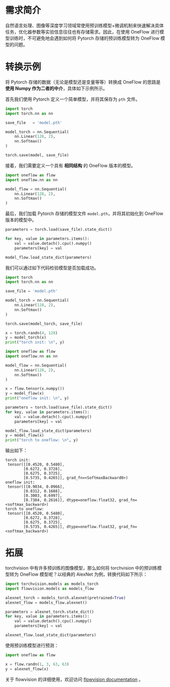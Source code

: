# 需求简介

自然语言处理、图像等深度学习领域常使用预训练模型+微调机制来快速解决具体任务，优化器参数等实验信息往往也有存储需求。因此，在使用 OneFlow 进行模型训练时，不可避免地会遇到如何将 Pytorch 存储的预训练模型转为 OneFlow 模型的问题。



# 转换示例

将 Pytorch 存储的数据（无论是模型还是变量等等）转换成 OneFlow 的思路是 **使用 Numpy 作为二者的中介**，具体如下示例所示。

首先我们使用 Pytorch 定义一个简单模型，并将其保存为 `pth` 文件。

```python
import torch
import torch.nn as nn

save_file   = 'model.pth'

model_torch = nn.Sequential(
    nn.Linear(128, 2), 
    nn.Softmax()
)

torch.save(model, save_file)
```

接着，我们需要定义一个具有 **相同结构** 的 OneFlow 版本的模型。

```python
import oneflow as flow
import oneflow.nn as nn

model_flow = nn.Sequential(
    nn.Linear(128, 2), 
    nn.Softmax()
)
```

最后，我们加载 Pytorch 存储的模型文件 `model.pth`，并将其初始化到 OneFlow 版本的模型中。

```python
parameters = torch.load(save_file).state_dict()

for key, value in parameters.items():
    val = value.detach().cpu().numpy()
    parameters[key] = val

model_flow.load_state_dict(parameters)
```

我们可以通过如下代码检验模型是否加载成功。

```python
import torch
import torch.nn as nn

save_file = 'model.pth'

model_torch = nn.Sequential(
    nn.Linear(128, 2), 
    nn.Softmax()
)

torch.save(model_torch, save_file)

x = torch.randn(4, 128)
y = model_torch(x)
print("torch init: \n", y)

import oneflow as flow
import oneflow.nn as nn

model_flow = nn.Sequential(
    nn.Linear(128, 2), 
    nn.Softmax()
)

x = flow.tensor(x.numpy())
y = model_flow(x)
print("oneflow init: \n", y)

parameters = torch.load(save_file).state_dict()
for key, value in parameters.items():
    val = value.detach().cpu().numpy()
    parameters[key] = val

model_flow.load_state_dict(parameters)
y = model_flow(x)
print("torch to oneflow: \n", y)
```

输出如下：

```shell
torch init: 
 tensor([[0.4520, 0.5480],
        [0.6272, 0.3728],
        [0.6275, 0.3725],
        [0.5735, 0.4265]], grad_fn=<SoftmaxBackward0>)
oneflow init: 
 tensor([[0.9034, 0.0966],
        [0.8312, 0.1688],
        [0.3003, 0.6997],
        [0.7384, 0.2616]], dtype=oneflow.float32, grad_fn=<softmax_backward>)
torch to oneflow: 
 tensor([[0.4520, 0.5480],
        [0.6272, 0.3728],
        [0.6275, 0.3725],
        [0.5735, 0.4265]], dtype=oneflow.float32, grad_fn=<softmax_backward>)
```



#  拓展

torchvision 中有许多预训练的图像模型，那么如何将 torchvision 中的预训练模型转为 OneFlow 模型呢？以经典的  AlexNet 为例，转换代码如下所示：

```python
import torchvision.models as models_torch
import flowvision.models as models_flow

alexnet_torch = models_torch.alexnet(pretrained=True)
alexnet_flow = models_flow.alexnet()

parameters = alexnet_torch.state_dict()
for key, value in parameters.items():
    val = value.detach().cpu().numpy()
    parameters[key] = val

alexnet_flow.load_state_dict(parameters)
```

使用预训练模型进行预测：

```python
import oneflow as flow

x = flow.randn(1, 3, 63, 63)
y = alexnet_flow(x)
```

关于 flowvision 的详细使用，欢迎访问 [flowvision documentation](https://flowvision.readthedocs.io/en/latest/index.html) 。



